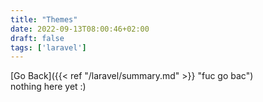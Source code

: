 ```yaml
---
title: "Themes"
date: 2022-09-13T08:00:46+02:00
draft: false
tags: ['laravel']
---
```


[Go Back]({{< ref "/laravel/summary.md" >}} "fuc go bac") <br/>
nothing here yet :)